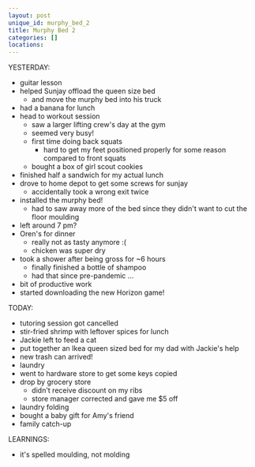 ```yaml
---
layout: post
unique_id: murphy_bed_2
title: Murphy Bed 2
categories: []
locations: 
---
```


YESTERDAY:
* guitar lesson
* helped Sunjay offload the queen size bed
  * and move the murphy bed into his truck
* had a banana for lunch
* head to workout session
  * saw a larger lifting crew's day at the gym
  * seemed very busy!
  * first time doing back squats
    * hard to get my feet positioned properly for some reason compared to front squats
  * bought a box of girl scout cookies
* finished half a sandwich for my actual lunch
* drove to home depot to get some screws for sunjay
  * accidentally took a wrong exit twice
* installed the murphy bed!
  * had to saw away more of the bed since they didn't want to cut the floor moulding
* left around 7 pm?
* Oren's for dinner
  * really not as tasty anymore :(
  * chicken was super dry
* took a shower after being gross for ~6 hours
  * finally finished a bottle of shampoo
  * had that since pre-pandemic ...
* bit of productive work
* started downloading the new Horizon game!

TODAY:
* tutoring session got cancelled
* stir-fried shrimp with leftover spices for lunch
* Jackie left to feed a cat
* put together an Ikea queen sized bed for my dad with Jackie's help
* new trash can arrived!
* laundry
* went to hardware store to get some keys copied
* drop by grocery store
  * didn't receive discount on my ribs
  * store manager corrected and gave me $5 off
* laundry folding
* bought a baby gift for Amy's friend
* family catch-up

LEARNINGS:
* it's spelled moulding, not molding
 